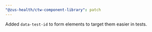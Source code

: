 ```yaml
---
"@zus-health/ctw-component-library": patch
---
```


Added `data-test-id` to form elements to target them easier in tests.
